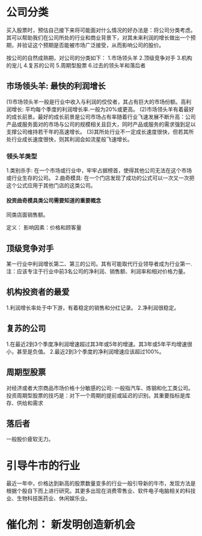 # 公司分类
买入股票时，预估自己接下来将可能面对什么情况的好办法是：将公司分类考虑。其可以帮助我们在公司所处的行业和商业背景下，对其未来利润的增长做出一个预期，并验证这个预期是否能被市场广泛接受，从而影响公司的股价。

按公司的自然成熟期，对公司的分类如下：
1.市场领头羊
2.顶级竞争对手
3.机构的宠儿
4.复苏的公司
5.周期型股票
6.过去的领头羊和落后者

## 市场领头羊: 最快的利润增长
(1)市场领头羊一般是行业中收入与利润的佼佼者，其占有巨大的市场份额。高利润增长: 平均每个季度的利润增长率.一般为20%或更高。
(2)市场领头羊有着最好的成长前景。最好的成长前景是公司市场占有率随着行业飞速发展不断升高：公司产品或服务面对的市场与公司的规模相关且巨大，同时产品或服务的需求强到足以支撑公司维持若干年的高速增长。
(3)其所处行业不一定成长速度很快，但若其所处行业成长速度很快，则其利润会如流星般飞速增长。

### 领头羊类型
1.类别杀手: 在一个市场或行业中，牢牢占据榜首，使得其他公司无法在这个市场或行业生存的公司。
2.曲奇模具: 在一个门店发现了成功的公式可以一次又一次把这个公式应用于其他门店的这类公司。

#### 投资曲奇模具类公司需要知道的重要概念
同类店面销售额。

定义：
影响因素：价格和顾客量
## 顶级竞争对手
某一行业中利润增长第二、第三的公司。其有可能取代行业领导者成为行业第一.
注：应该专注于行业中前3名公司的净利润、销售额、利润率和相对价格力量。

## 机构投资者的最爱
1.利润增长率处于中下游，有着稳定的销售和分红记录。
2.净利润很稳定。

## 复苏的公司
1.在最近2到3个季度净利润增速超过其3年或5年的增速。其3年或5年平均增速很小，甚至是负值。
2.最近2到3个季度的净利润增速应该超过100%。

## 周期型股票
对经济或者大宗商品市场价格十分敏感的公司: 一般指汽车、炼钢和化工类公司。
投资周期型股票的技巧是：对下一个周期的提前或延迟的识别。其重要指标是库存、供给和需求

## 落后者
一般股价疲软无力。

# 引导牛市的行业
最近一年中，价格达到新高的股票数量变多的行业一般引导新的牛市，发现方法是根据个股自下而上进行研究。其更多出现在消费零售业、软件电子电脑相关的科技业、生物科技医药业、休闲娱乐业。

# 催化剂： 新发明创造新机会



